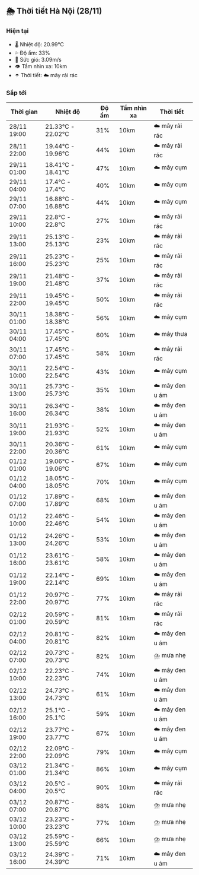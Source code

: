 ## 🌦️ Thời tiết Hà Nội (28/11)

### Hiện tại

- 🌡️ Nhiệt độ: 20.99℃
- 💦 Độ ẩm: 33%
- 💨 Sức gió: 3.09m/s
- 👁️ Tầm nhìn xa: 10km
- ☂️ Thời tiết: ☁️ mây rải rác

### Sắp tới

| Thời gian | Nhiệt độ | Độ ẩm | Tầm nhìn xa | Thời tiết |
| --- | --- | --- | --- | --- |
| 28/11 19:00 | 21.33℃ - 22.02℃ | 31% | 10km | ☁️ mây rải rác |
| 28/11 22:00 | 19.44℃ - 19.96℃ | 44% | 10km | ☁️ mây rải rác |
| 29/11 01:00 | 18.41℃ - 18.41℃ | 47% | 10km | ☁️ mây cụm |
| 29/11 04:00 | 17.4℃ - 17.4℃ | 40% | 10km | ☁️ mây cụm |
| 29/11 07:00 | 16.88℃ - 16.88℃ | 44% | 10km | ☁️ mây cụm |
| 29/11 10:00 | 22.8℃ - 22.8℃ | 27% | 10km | ☁️ mây rải rác |
| 29/11 13:00 | 25.13℃ - 25.13℃ | 23% | 10km | ☁️ mây rải rác |
| 29/11 16:00 | 25.23℃ - 25.23℃ | 25% | 10km | ☁️ mây rải rác |
| 29/11 19:00 | 21.48℃ - 21.48℃ | 37% | 10km | ☁️ mây rải rác |
| 29/11 22:00 | 19.45℃ - 19.45℃ | 50% | 10km | ☁️ mây rải rác |
| 30/11 01:00 | 18.38℃ - 18.38℃ | 56% | 10km | ☁️ mây cụm |
| 30/11 04:00 | 17.45℃ - 17.45℃ | 60% | 10km | ☁️ mây thưa |
| 30/11 07:00 | 17.45℃ - 17.45℃ | 58% | 10km | ☁️ mây rải rác |
| 30/11 10:00 | 22.54℃ - 22.54℃ | 43% | 10km | ☁️ mây cụm |
| 30/11 13:00 | 25.73℃ - 25.73℃ | 35% | 10km | ☁️ mây đen u ám |
| 30/11 16:00 | 26.34℃ - 26.34℃ | 38% | 10km | ☁️ mây đen u ám |
| 30/11 19:00 | 21.93℃ - 21.93℃ | 52% | 10km | ☁️ mây đen u ám |
| 30/11 22:00 | 20.36℃ - 20.36℃ | 61% | 10km | ☁️ mây cụm |
| 01/12 01:00 | 19.06℃ - 19.06℃ | 67% | 10km | ☁️ mây cụm |
| 01/12 04:00 | 18.05℃ - 18.05℃ | 70% | 10km | ☁️ mây cụm |
| 01/12 07:00 | 17.89℃ - 17.89℃ | 68% | 10km | ☁️ mây đen u ám |
| 01/12 10:00 | 22.46℃ - 22.46℃ | 54% | 10km | ☁️ mây đen u ám |
| 01/12 13:00 | 24.26℃ - 24.26℃ | 53% | 10km | ☁️ mây đen u ám |
| 01/12 16:00 | 23.61℃ - 23.61℃ | 58% | 10km | ☁️ mây đen u ám |
| 01/12 19:00 | 22.14℃ - 22.14℃ | 69% | 10km | ☁️ mây đen u ám |
| 01/12 22:00 | 20.97℃ - 20.97℃ | 77% | 10km | ☁️ mây rải rác |
| 02/12 01:00 | 20.59℃ - 20.59℃ | 81% | 10km | ☁️ mây rải rác |
| 02/12 04:00 | 20.81℃ - 20.81℃ | 82% | 10km | ☁️ mây đen u ám |
| 02/12 07:00 | 20.73℃ - 20.73℃ | 82% | 10km | ⛈️ mưa nhẹ |
| 02/12 10:00 | 22.23℃ - 22.23℃ | 74% | 10km | ☁️ mây đen u ám |
| 02/12 13:00 | 24.73℃ - 24.73℃ | 61% | 10km | ☁️ mây đen u ám |
| 02/12 16:00 | 25.1℃ - 25.1℃ | 59% | 10km | ☁️ mây đen u ám |
| 02/12 19:00 | 23.77℃ - 23.77℃ | 67% | 10km | ☁️ mây đen u ám |
| 02/12 22:00 | 22.09℃ - 22.09℃ | 79% | 10km | ☁️ mây cụm |
| 03/12 01:00 | 21.34℃ - 21.34℃ | 86% | 10km | ☁️ mây cụm |
| 03/12 04:00 | 20.5℃ - 20.5℃ | 90% | 10km | ☁️ mây rải rác |
| 03/12 07:00 | 20.87℃ - 20.87℃ | 88% | 10km | ⛈️ mưa nhẹ |
| 03/12 10:00 | 23.23℃ - 23.23℃ | 77% | 10km | ⛈️ mưa nhẹ |
| 03/12 13:00 | 25.59℃ - 25.59℃ | 66% | 10km | ⛈️ mưa nhẹ |
| 03/12 16:00 | 24.39℃ - 24.39℃ | 71% | 10km | ☁️ mây đen u ám |

